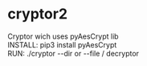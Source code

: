 # cryptor2
Cryptor wich uses pyAesCrypt lib                             
INSTALL: pip3 install pyAesCrypt                   
RUN: ./cryptor --dir or --file / decryptor          

